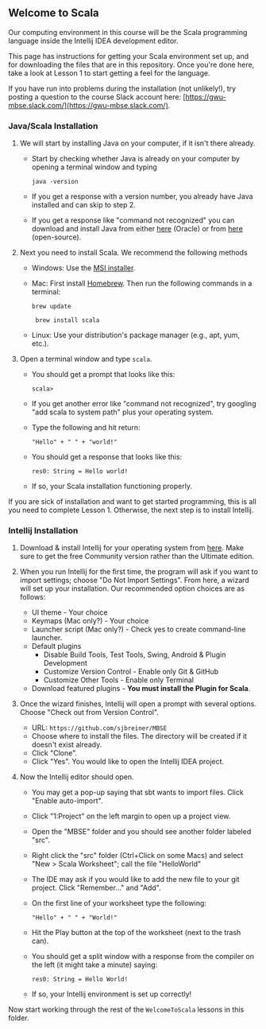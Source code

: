 ## Welcome to Scala

Our computing environment in this course will be the Scala programming language inside the Intellij IDEA development editor.

This page has instructions for getting your Scala environment set up, and for downloading the files that are in this repository. Once you're done here, take a look at Lesson 1 to start getting a feel for the language.

If you have run into problems during the installation (not unlikely!), try posting a question to the course Slack account here: [https://gwu-mbse.slack.com/](https://gwu-mbse.slack.com/).

### Java/Scala Installation



1. We will start by installing Java on your computer, if it isn't there already.

    - Start by checking whether Java is already on your computer by opening a terminal window and typing
    
        ```java -version```
        
    - If you get a response with a version number, you already have Java installed and can skip to step 2.
    - If you get a response like "command not recognized" you can download and install Java from either [here](https://www.oracle.com/technetwork/java/javase/downloads/jdk8-downloads-2133151.html) (Oracle) or from [here](https://jdk.java.net/11/) (open-source).


2. Next you need to install Scala. We recommend the following methods

    - Windows: Use the [MSI installer](https://downloads.lightbend.com/scala/2.12.8/scala-2.12.8.msi).
    - Mac: First install [Homebrew](https://brew.sh/). Then run the following commands in a terminal:

        ```brew update```
        
        ``` brew install scala```
    - Linux: Use your distribution's package manager (e.g., apt, yum, etc.).
    
3. Open a terminal window and type ```scala```.
    - You should get a prompt that looks like this:
    
        ```scala>```
    - If you get another error like "command not recognized", try googling "add scala to system path" plus your operating system.
    - Type the following and hit return:
    
        ```"Hello" + " " + "world!"```
    - You should get a response that looks like this:
    
        ```res0: String = Hello world!```
    - If so, your Scala installation functioning properly.
    
If you are sick of installation and want to get started programming, this is all you need to complete Lesson 1. Otherwise, the next step is to install Intellij.
    
    
### Intellij Installation
    
1. Download & install Intellij for your operating system from [here](https://www.jetbrains.com/idea/download/). Make sure to get the free Community version rather than the Ultimate edition.

2. When you run Intellij for the first time, the program will ask if you want to import settings; choose "Do Not Import Settings". From here, a wizard will set up your installation.
  Our recommended option choices are as follows:
  
    - UI theme - Your choice
    - Keymaps (Mac only?) - Your choice
    - Launcher script (Mac only?) - Check yes to create command-line launcher.
    - Default plugins
        - Disable Build Tools, Test Tools, Swing, Android & Plugin Development
        - Customize Version Control - Enable only Git & GitHub
        - Customize Other Tools - Enable only Terminal
    - Download featured plugins - **You must install the Plugin for Scala**.

3. Once the wizard finishes, Intellij will open a prompt with several options. Choose "Check out from Version Control".

    - URL: ```https://github.com/sjbreiner/MBSE```
    - Choose where to install the files. The directory will be created if it doesn't exist already.
     - Click "Clone".
    - Click "Yes". You would like to open the Intellij IDEA project.

4. Now the Intellij editor should open.
    - You may get a pop-up saying that sbt wants to import files. Click "Enable auto-import".
    - Click "1:Project" on the left margin to open up a project view.
    - Open the "MBSE" folder and you should see another folder labeled "src".
    - Right click the "src" folder (Ctrl+Click on some Macs) and select "New > Scala Worksheet"; call the file "HelloWorld"
    - The IDE may ask if you would like to add the new file to your git project. Click "Remember..." and "Add".
    - On the first line of your worksheet type the following:
    
        ```"Hello" + " " + "World!"```
    
    - Hit the Play button at the top of the worksheet (next to the trash can).
    - You should get a split window with a response from the compiler on the left (it might take a minute) saying:
    
        ```res0: String = Hello World!```
    
    - If so, your Intellij environment is set up correctly!
    
Now start working through the rest of the ```WelcomeToScala``` lessons in this folder.


